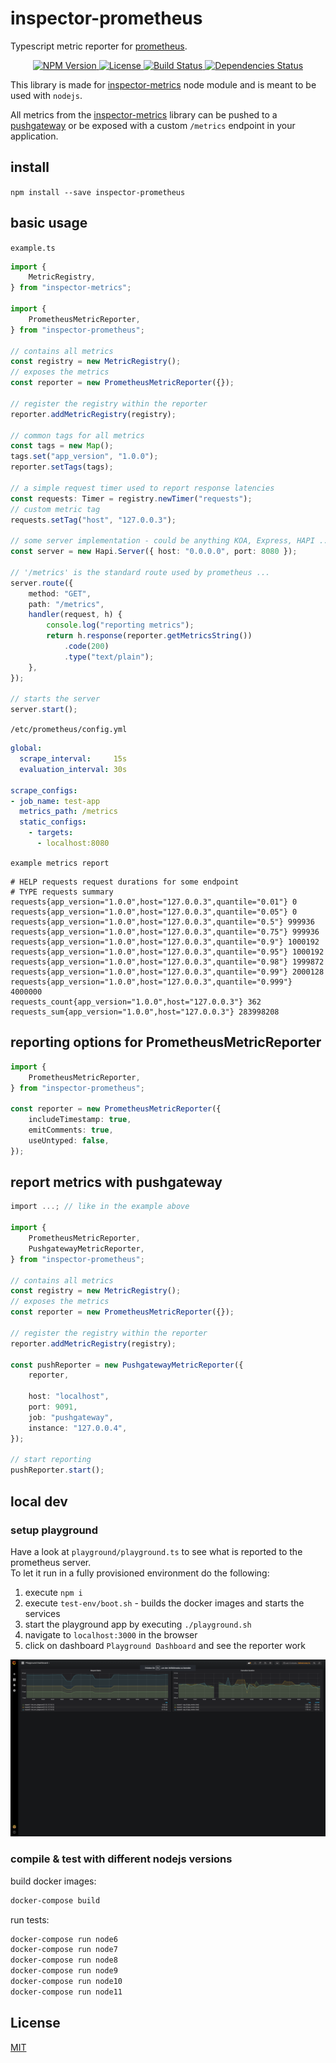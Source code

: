 # inspector-prometheus
Typescript metric reporter for [prometheus](https://prometheus.io).

<p align="center">
    <a href="https://www.npmjs.org/package/inspector-prometheus">
        <img src="https://img.shields.io/npm/v/inspector-prometheus.svg" alt="NPM Version">
    </a>
    <a href="https://www.npmjs.org/package/inspector-prometheus">
        <img src="https://img.shields.io/npm/l/inspector-prometheus.svg" alt="License">
    </a>
    <a href="https://travis-ci.org/rstiller/inspector-prometheus">
        <img src="http://img.shields.io/travis/rstiller/inspector-prometheus/master.svg" alt="Build Status">
    </a>
    <a href="https://david-dm.org/rstiller/inspector-prometheus">
        <img src="https://img.shields.io/david/rstiller/inspector-prometheus.svg" alt="Dependencies Status">
    </a>
</p>

This library is made for [inspector-metrics](https://github.com/rstiller/inspector-metrics)
node module and is meant to be used with `nodejs`.  

All metrics from the [inspector-metrics](https://github.com/rstiller/inspector-metrics) library
can be pushed to a [pushgateway](https://github.com/prometheus/pushgateway) or be exposed with
a custom `/metrics` endpoint in your application.

## install

`npm install --save inspector-prometheus`

## basic usage

`example.ts`
```typescript
import {
    MetricRegistry,
} from "inspector-metrics";

import {
    PrometheusMetricReporter,
} from "inspector-prometheus";

// contains all metrics
const registry = new MetricRegistry();
// exposes the metrics
const reporter = new PrometheusMetricReporter({});

// register the registry within the reporter
reporter.addMetricRegistry(registry);

// common tags for all metrics
const tags = new Map();
tags.set("app_version", "1.0.0");
reporter.setTags(tags);

// a simple request timer used to report response latencies
const requests: Timer = registry.newTimer("requests");
// custom metric tag
requests.setTag("host", "127.0.0.3");

// some server implementation - could be anything KOA, Express, HAPI ...
const server = new Hapi.Server({ host: "0.0.0.0", port: 8080 });

// '/metrics' is the standard route used by prometheus ...
server.route({
    method: "GET",
    path: "/metrics",
    handler(request, h) {
        console.log("reporting metrics");
        return h.response(reporter.getMetricsString())
            .code(200)
            .type("text/plain");
    },
});

// starts the server
server.start();
```

`/etc/prometheus/config.yml`
```yaml
global:
  scrape_interval:     15s
  evaluation_interval: 30s

scrape_configs:
- job_name: test-app
  metrics_path: /metrics
  static_configs:
    - targets:
      - localhost:8080
```

`example metrics report`
```text
# HELP requests request durations for some endpoint
# TYPE requests summary
requests{app_version="1.0.0",host="127.0.0.3",quantile="0.01"} 0
requests{app_version="1.0.0",host="127.0.0.3",quantile="0.05"} 0
requests{app_version="1.0.0",host="127.0.0.3",quantile="0.5"} 999936
requests{app_version="1.0.0",host="127.0.0.3",quantile="0.75"} 999936
requests{app_version="1.0.0",host="127.0.0.3",quantile="0.9"} 1000192
requests{app_version="1.0.0",host="127.0.0.3",quantile="0.95"} 1000192
requests{app_version="1.0.0",host="127.0.0.3",quantile="0.98"} 1999872
requests{app_version="1.0.0",host="127.0.0.3",quantile="0.99"} 2000128
requests{app_version="1.0.0",host="127.0.0.3",quantile="0.999"} 4000000
requests_count{app_version="1.0.0",host="127.0.0.3"} 362
requests_sum{app_version="1.0.0",host="127.0.0.3"} 283998208
```

## reporting options for PrometheusMetricReporter

```typescript
import {
    PrometheusMetricReporter,
} from "inspector-prometheus";

const reporter = new PrometheusMetricReporter({
    includeTimestamp: true,
    emitComments: true,
    useUntyped: false,
});
```

## report metrics with pushgateway

```typescript
import ...; // like in the example above

import {
    PrometheusMetricReporter,
    PushgatewayMetricReporter,
} from "inspector-prometheus";

// contains all metrics
const registry = new MetricRegistry();
// exposes the metrics
const reporter = new PrometheusMetricReporter({});

// register the registry within the reporter
reporter.addMetricRegistry(registry);

const pushReporter = new PushgatewayMetricReporter({
    reporter,

    host: "localhost",
    port: 9091,
    job: "pushgateway",
    instance: "127.0.0.4",
});

// start reporting
pushReporter.start();
```

## local dev

### setup playground

Have a look at `playground/playground.ts` to see what is reported to the prometheus server.  
To let it run in a fully provisioned environment do the following:  

1. execute `npm i`
1. execute `test-env/boot.sh` - builds the docker images and starts the services
1. start the playground app by executing `./playground.sh`
1. navigate to `localhost:3000` in the browser
1. click on dashboard `Playground Dashboard` and see the reporter work

![Example Dashboard](assets/example-dashboard.png)

### compile & test with different nodejs versions

build docker images:  
```bash
docker-compose build
```

run tests:  
```bash
docker-compose run node6
docker-compose run node7
docker-compose run node8
docker-compose run node9
docker-compose run node10
docker-compose run node11
```

## License

[MIT](https://www.opensource.org/licenses/mit-license.php)
